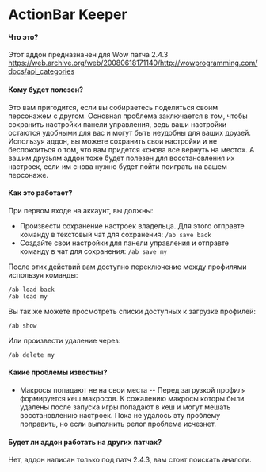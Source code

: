 # ActionBar Keeper
#### Что это?
Этот аддон предназначен для Wow патча 2.4.3
https://web.archive.org/web/20080618171140/http://wowprogramming.com/docs/api_categories

#### Кому будет полезен?
Это вам пригодится, если вы собираетесь поделиться своим персонажем с другом. Основная проблема заключается в том, чтобы сохранить настройки панели управления, ведь ваши настройки остаются удобными для вас и могут быть неудобны для ваших друзей. Используя аддон, вы можете сохранить свои настройки и не беспокоиться о том, что вам придется «снова все вернуть на место». А вашим друзьям аддон тоже будет полезен для восстановления их настроек, если им снова нужно будет пойти поиграть на вашем персонаже.

#### Как это работает?
При первом входе на аккаунт, вы должны:
- Произвести сохранение настроек владельца. Для этого отправте команду в текстовый чат для сохранения:  `/ab save back`
- Создайте свои настройки для панели управления и отправте команду в чат для сохранения: `/ab save my`

После этих действий вам доступно переключение между профилями используя команды:

    /ab load back
    /ab load my

Вы так же можете просмотреть списки доступных к загрузке профилей:

    /ab show

Или произвести удаление через:

    /ab delete my

#### Какие проблемы известны?
- Макросы попадают не на свои места
-- Перед загрузкой профиля формируется кеш макросов. К сожалению макросы которы были удалены после запуска игры попадают в кеш и могут мешать восстановлению настроек. Пока не удалось эту проблему поправить, но если выполнить релог проблема исчезнет.

#### Будет ли аддон работать на других патчах?
Нет, аддон написан только под патч 2.4.3, вам стоит поискать аналоги.

